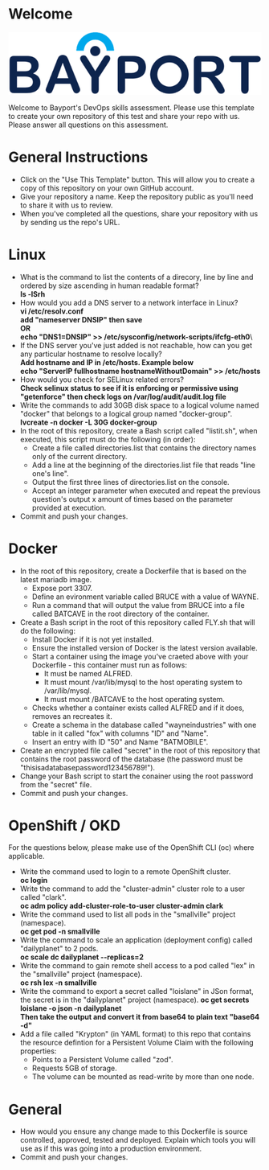 
# Welcome

![Bayport](/Bayport_Logo.png)

Welcome to Bayport's DevOps skills assessment.
Please use this template to create your own repository of this test and share your repo with us. Please answer all questions on this assessment.
# General Instructions
* Click on the "Use This Template" button. This will allow you to create a copy of this repository on your own GitHub account.
* Give your repository a name. Keep the repository public as you'll need to share it with us to review.
* When you've completed all the questions, share your repository with us by sending us the repo's URL.
# Linux
* What is the command to list the contents of a direcory, line by line and ordered by size ascending in human readable format?\
**ls -lSrh**
* How would you add a DNS server to a network interface in Linux?\
**vi /etc/resolv.conf\
  add "nameserver  DNSIP" then save\
  OR\
  echo "DNS1=DNSIP" >> /etc/sysconfig/network-scripts/ifcfg-eth0**\
* If the DNS server you've just added is not reachable, how can you get any particular hostname to resolve locally? \
**Add hostname and IP in /etc/hosts. Example below\
  echo "ServerIP    fullhostname     hostnameWithoutDomain" >> /etc/hosts**
* How would you check for SELinux related errors?\
**Check selinux status to see if it is enforcing or permissive using "getenforce" then check logs on /var/log/audit/audit.log file**
* Write the commands to add 30GB disk space to a logical volume named "docker" that belongs to a logical group named "docker-group".\
**lvcreate -n docker -L 30G docker-group**
* In the root of this repository, create a Bash script called "listit.sh", when executed, this script must do the following (in order):
    * Create a file called directories.list that contains the directory names only of the current directory.
    * Add a line at the beginning of the directories.list file that reads "line one's line".
    * Output the first three lines of directories.list on the console.
    * Accept an integer parameter when executed and repeat the previous question's output x amount of times based on the parameter provided at execution.
* Commit and push your changes.

# Docker
* In the root of this repository, create a Dockerfile that is based on the latest mariadb image.
    * Expose port 3307.
    * Define an evironment variable called BRUCE with a value of WAYNE.
    * Run a command that will output the value from BRUCE into a file called BATCAVE in the root directory of the container. 
* Create a Bash script in the root of this repository called FLY.sh that will do the following:
    * Install Docker if it is not yet installed.
    * Ensure the installed version of Docker is the latest version available.
    * Start a container using the image you've craeted above with your Dockerfile - this container must run as follows:
        * It must be named ALFRED.
        * It must mount /var/lib/mysql to the host operating system to /var/lib/mysql.
        * It must mount /BATCAVE to the host operating system.
    * Checks whether a container exists called ALFRED and if it does, removes an recreates it.
    * Create a schema in the database called "wayneindustries" with one table in it called "fox" with columns "ID" and "Name".
    * Insert an entry with ID "50" and Name "BATMOBILE".
* Create an encrypted file called "secret" in the root of this repository that contains the root password of the database (the password must be "thisisadatabasepassword123456789!").
* Change your Bash script to start the conainer using the root password from the "secret" file.
* Commit and push your changes.

# OpenShift / OKD
For the questions below, please make use of the OpenShift CLI (oc) where applicable.
* Write the command used to login to a remote OpenShift cluster.\
**oc login**
* Write the command to add the "cluster-admin" cluster role to a user called "clark".\
**oc adm policy add-cluster-role-to-user cluster-admin clark**
* Write the command used to list all pods in the "smallville" project (namespace).\
**oc get pod -n smallville**
* Write the command to scale an application (deployment config) called "dailyplanet" to 2 pods.\
**oc scale dc dailyplanet --replicas=2**
* Write the command to gain remote shell access to a pod called "lex" in the "smallville" project (namespace).\
**oc rsh lex -n smallville**
* Write the command to export a secret called "loislane" in JSon format, the secret is in the "dailyplanet" project (namespace).
**oc get secrets loislane -o json -n dailyplanet**\
**Then take the output and convert it from base64 to plain text "base64 -d"**
* Add a file called "Krypton" (in YAML format) to this repo that contains the resource defintion for a Persistent Volume Claim with the following properties:
    * Points to a Persistent Volume called "zod".
    * Requests 5GB of storage.
    * The volume can be mounted as read-write by more than one node.
# General
* How would you ensure any change made to this Dockerfile is source controlled, approved, tested and deployed. Explain which tools you will use as if this was going into a production environment.
* Commit and push your changes.
